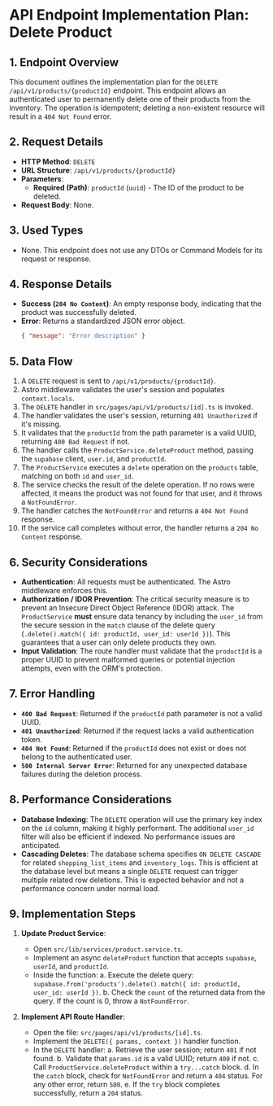 # API Endpoint Implementation Plan: Delete Product

## 1. Endpoint Overview
This document outlines the implementation plan for the `DELETE /api/v1/products/{productId}` endpoint. This endpoint allows an authenticated user to permanently delete one of their products from the inventory. The operation is idempotent; deleting a non-existent resource will result in a `404 Not Found` error.

## 2. Request Details
-   **HTTP Method**: `DELETE`
-   **URL Structure**: `/api/v1/products/{productId}`
-   **Parameters**:
    -   **Required (Path)**: `productId` (`uuid`) - The ID of the product to be deleted.
-   **Request Body**: None.

## 3. Used Types
-   None. This endpoint does not use any DTOs or Command Models for its request or response.

## 4. Response Details
-   **Success (`204 No Content`)**:
    An empty response body, indicating that the product was successfully deleted.
-   **Error**:
    Returns a standardized JSON error object.
    ```json
    { "message": "Error description" }
    ```

## 5. Data Flow
1.  A `DELETE` request is sent to `/api/v1/products/{productId}`.
2.  Astro middleware validates the user's session and populates `context.locals`.
3.  The `DELETE` handler in `src/pages/api/v1/products/[id].ts` is invoked.
4.  The handler validates the user's session, returning `401 Unauthorized` if it's missing.
5.  It validates that the `productId` from the path parameter is a valid UUID, returning `400 Bad Request` if not.
6.  The handler calls the `ProductService.deleteProduct` method, passing the `supabase` client, `user.id`, and `productId`.
7.  The `ProductService` executes a `delete` operation on the `products` table, matching on both `id` and `user_id`.
8.  The service checks the result of the delete operation. If no rows were affected, it means the product was not found for that user, and it throws a `NotFoundError`.
9.  The handler catches the `NotFoundError` and returns a `404 Not Found` response.
10. If the service call completes without error, the handler returns a `204 No Content` response.

## 6. Security Considerations
-   **Authentication**: All requests must be authenticated. The Astro middleware enforces this.
-   **Authorization / IDOR Prevention**: The critical security measure is to prevent an Insecure Direct Object Reference (IDOR) attack. The `ProductService` **must** ensure data tenancy by including the `user_id` from the secure session in the `match` clause of the delete query (`.delete().match({ id: productId, user_id: userId })`). This guarantees that a user can only delete products they own.
-   **Input Validation**: The route handler must validate that the `productId` is a proper UUID to prevent malformed queries or potential injection attempts, even with the ORM's protection.

## 7. Error Handling
-   **`400 Bad Request`**: Returned if the `productId` path parameter is not a valid UUID.
-   **`401 Unauthorized`**: Returned if the request lacks a valid authentication token.
-   **`404 Not Found`**: Returned if the `productId` does not exist or does not belong to the authenticated user.
-   **`500 Internal Server Error`**: Returned for any unexpected database failures during the deletion process.

## 8. Performance Considerations
-   **Database Indexing**: The `DELETE` operation will use the primary key index on the `id` column, making it highly performant. The additional `user_id` filter will also be efficient if indexed. No performance issues are anticipated.
-   **Cascading Deletes**: The database schema specifies `ON DELETE CASCADE` for related `shopping_list_items` and `inventory_logs`. This is efficient at the database level but means a single `DELETE` request can trigger multiple related row deletions. This is expected behavior and not a performance concern under normal load.

## 9. Implementation Steps
1.  **Update Product Service**:
    -   Open `src/lib/services/product.service.ts`.
    -   Implement an async `deleteProduct` function that accepts `supabase`, `userId`, and `productId`.
    -   Inside the function:
        a. Execute the delete query: `supabase.from('products').delete().match({ id: productId, user_id: userId })`.
        b. Check the `count` of the returned data from the query. If the count is 0, throw a `NotFoundError`.

2.  **Implement API Route Handler**:
    -   Open the file: `src/pages/api/v1/products/[id].ts`.
    -   Implement the `DELETE({ params, context })` handler function.
    -   In the `DELETE` handler:
        a. Retrieve the user session; return `401` if not found.
        b. Validate that `params.id` is a valid UUID; return `400` if not.
        c. Call `ProductService.deleteProduct` within a `try...catch` block.
        d. In the `catch` block, check for `NotFoundError` and return a `404` status. For any other error, return `500`.
        e. If the `try` block completes successfully, return a `204` status.
